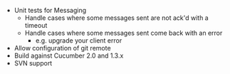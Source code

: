 - Unit tests for Messaging
  - Handle cases where some messages sent are not ack'd with a timeout
  - Handle cases where some messages sent come back with an error
    - e.g. upgrade your client error
- Allow configuration of git remote
- Build against Cucumber 2.0 and 1.3.x
- SVN support

